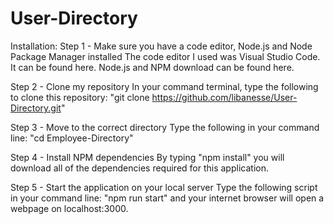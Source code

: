 # User-Directory

Installation:
Step 1 - Make sure you have a code editor, Node.js and Node Package Manager installed
The code editor I used was Visual Studio Code. It can be found here.
Node.js and NPM download can be found here.

Step 2 - Clone my repository
In your command terminal, type the following to clone this repository: "git clone https://github.com/libanesse/User-Directory.git"

Step 3 - Move to the correct directory
Type the following in your command line: "cd Employee-Directory"

Step 4 - Install NPM dependencies
By typing "npm install" you will download all of the dependencies required for this application.

Step 5 - Start the application on your local server
Type the following script in your command line: "npm run start" and your internet browser will open a webpage on localhost:3000.

